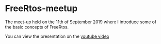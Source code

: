 # FreeRtos-meetup

The meet-up held on the 11th of September 2019 where I introduce some of the basic concepts of FreeRtos. 

You can view the presentation on the [youtube video](https://www.youtube.com/watch?v=E9FY-IOvC3Q)
